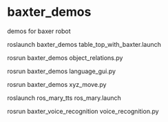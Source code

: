 # baxter_demos
demos for baxer robot

roslaunch baxter_demos table_top_with_baxter.launch

rosrun baxter_demos object_relations.py

rosrun baxter_demos language_gui.py

rosrun baxter_demos xyz_move.py

roslaunch ros_mary_tts ros_mary.launch

rosrun baxter_voice_recognition voice_recognition.py
